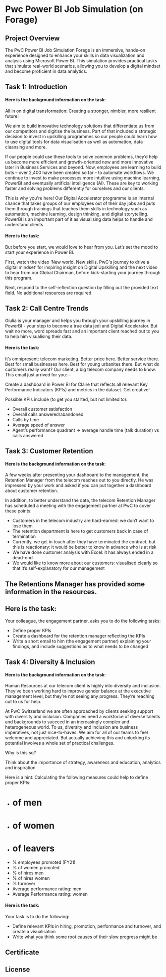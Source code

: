 # Pwc Power BI Job Simulation (on Forage)

## Project Overview
The PwC Power BI Job Simulation Forage is an immersive, hands-on experience designed to enhance your skills in data visualization and analysis using Microsoft Power BI. This simulation provides practical tasks that simulate real-world scenarios, allowing you to develop a digital mindset and become proficient in data analytics.


## Task 1: Introduction

#### Here is the background information on the task:
All in on digital transformation: Creating a stronger, nimbler, more resilient future! 

We aim to build innovative technology solutions that differentiate us from our competitors and digitise the business. Part of that included a strategic decision to invest in upskilling programmes so our people could learn how to use digital tools for data visualisation as well as automation, data cleansing and more.

If our people could use these tools to solve common problems, they’d help us become more efficient and growth-oriented now and more innovative later in Business Services and beyond. Now, employees are learning to build bots – over 2,400 have been created so far – to automate workflows. We continue to invest to make processes more intuitive using machine learning, PowerBI and eventually artificial intelligence (AI). These are key to working faster and solving problems differently for ourselves and our clients.

This is why you're here! Our Digital Accelerator programme is an internal chance that takes groups of our employees out of their day jobs and puts them through  trainings that teaches them skills in technology such as automation, machine learning, design thinking, and digital storytelling. PowerBI is an important part of it as visualising data helps to handle and understand clients. 

#### Here is the task:
But before you start, we would love to hear from you. Let’s set the mood to start your experience in Power BI. 

First, watch the video ‘New world. New skills. PwC's journey to drive a digital mindset’ for inspiring insight on Digital Upskilling and the next video to hear from our Global Chairman, before kick-starting your journey through this program.

Next, respond to the self-reflection question by filling out the provided text field. No additional resources are required.


## Task 2: Call Centre Trends

Giulia is your manager and helps you through your upskilling journey in PowerBI - your step to become a true data jedi and Digital Accelerator. But wait no more, word spreads fast and an important client reached out to you to help him visualising their data. 

#### Here is the task:
It’s omnipresent: telecom marketing. Better price here. Better service there. Best for small businesses here. Best for young urbanites there. But what do customers really want? Our client, a big telecom company needs to know. This email just arrived for you:--

Create a dashboard in Power BI for Claire that reflects all relevant Key Performance Indicators (KPIs) and metrics in the dataset. Get creative! 

Possible KPIs include (to get you started, but not limited to):
* Overall customer satisfaction
* Overall calls answered/abandoned
* Calls by time
* Average speed of answer
* Agent’s performance quadrant -> average handle time (talk duration) vs calls answered


## Task 3: Customer Retention

#### Here is the background information on the task:
A few weeks after presenting your dashboard to the management, the Retention Manager from the telecom reaches out to you directly. He was impressed by your work and asked if you can put together a dashboard about customer retention.

In addition, to better understand the data, the telecom Retention Manager has scheduled a meeting with the engagement partner at PwC to cover these points:
* Customers in the telecom industry are hard-earned: we don’t want to lose them
* The retention department is here to get customers back in case of termination 
* Currently, we get in touch after they have terminated the contract, but this is reactionary: it would be better to know in advance who is at risk 
* We  have done customer analysis with Excel: it has always ended in a dead-end
* We would like to know more about our customers: visualised clearly so that it’s self-explanatory for our management

The Retentions Manager has provided some information in the resources.
--

## Here is the task:
Your colleague, the engagement partner, asks you to do the following tasks:
* Define proper KPIs
* Create a dashboard for the retention manager reflecting the KPIs
* Write a short email to him (the engagement partner) explaining your findings, and include suggestions as to what needs to be changed


## Task 4: Diversity & Inclusion

#### Here is the background information on the task:
Human Resources at our telecom client is highly into diversity and inclusion. They’ve been working hard to improve gender balance at the executive management level, but they’re not seeing any progress. They’re reaching out to us for help.

At PwC Switzerland we are often approached by clients seeking support with diversity and inclusion. Companies need a workforce of diverse talents and backgrounds to succeed in an increasingly complex and heterogeneous world. To us, diversity and inclusion are business imperatives, not just nice-to-haves. We aim for all of our teams to feel welcome and appreciated. But actually achieving this and unlocking its potential involves a whole set of practical challenges.

Why is this so?

Think about the importance of strategy, awareness and education, analytics and inspiration. 

Here is a hint: Calculating the following measures could help to define proper KPIs:
* # of men
* # of women
* # of leavers
* % employees promoted (FY21)
* % of women promoted
* % of hires men
* % of hires women
* % turnover 
* Average performance rating: men
* Average Performance rating: women

#### Here is the task:
Your task is to do the following:
* Define relevant KPIs in hiring, promotion, performance and turnover, and create a visualisation
* Write what you think some root causes of their slow progress might be



## Certificate



## License

